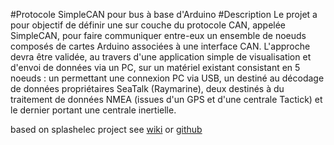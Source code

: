 #Protocole SimpleCAN pour bus à base d'Arduino
#Description 
Le projet a pour objectif de définir une sur couche du protocole CAN, appelée SimpleCAN, pour faire communiquer entre-eux un ensemble de noeuds composés de cartes Arduino associées à une interface CAN.
L'approche devra être validée, au travers d'une application simple de visualisation et d'envoi de données via un PC, sur un matériel existant consistant en 5 noeuds : un permettant une connexion PC via USB, 
un destiné au décodage de données propriétaires SeaTalk (Raymarine), deux destinés à du traitement de données NMEA (issues d'un GPS et d'une centrale Tactick) et le dernier portant une centrale inertielle.

based on splashelec project see [wiki](http://wiki.splashelec.com/) or [github](https://github.com/splashelec/splashelec) 

